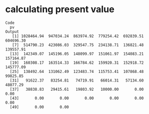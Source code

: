 # calculating present value

    Code
      pv
    Output
       [1] 1028464.94  947034.24  863974.92  779254.42  692839.51  604696.30
       [7]  514790.23  423086.03  329547.75  234138.71  136821.48  139557.91
      [13]  142349.07  145196.05  148099.97  151061.97  154083.21  157164.87
      [19]  160308.17  163514.33  166784.62  159920.31  152918.72  145777.09
      [25]  138492.64  131062.49  123483.74  115753.41  107868.48   99825.85
      [31]   91622.37   83254.81   74719.91   66014.31   57134.60   48077.29
      [37]   38838.83   29415.61   19803.92   10000.00       0.00       0.00
      [43]       0.00       0.00       0.00       0.00       0.00       0.00
      [49]       0.00       0.00

